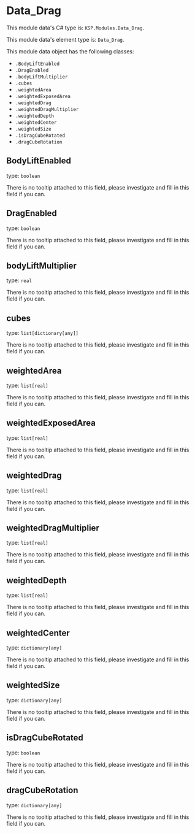 # Data_Drag

This module data's C# type is: `KSP.Modules.Data_Drag`.

This module data's element type is: `Data_Drag`.

This module data object has the following classes:

- `.BodyLiftEnabled`
- `.DragEnabled`
- `.bodyLiftMultiplier`
- `.cubes`
- `.weightedArea`
- `.weightedExposedArea`
- `.weightedDrag`
- `.weightedDragMultiplier`
- `.weightedDepth`
- `.weightedCenter`
- `.weightedSize`
- `.isDragCubeRotated`
- `.dragCubeRotation`

## BodyLiftEnabled

type: `boolean`

There is no tooltip attached to this field, please investigate and fill in this field if you can.

## DragEnabled

type: `boolean`

There is no tooltip attached to this field, please investigate and fill in this field if you can.

## bodyLiftMultiplier

type: `real`

There is no tooltip attached to this field, please investigate and fill in this field if you can.

## cubes

type: `list[dictionary[any]]`

There is no tooltip attached to this field, please investigate and fill in this field if you can.

## weightedArea

type: `list[real]`

There is no tooltip attached to this field, please investigate and fill in this field if you can.

## weightedExposedArea

type: `list[real]`

There is no tooltip attached to this field, please investigate and fill in this field if you can.

## weightedDrag

type: `list[real]`

There is no tooltip attached to this field, please investigate and fill in this field if you can.

## weightedDragMultiplier

type: `list[real]`

There is no tooltip attached to this field, please investigate and fill in this field if you can.

## weightedDepth

type: `list[real]`

There is no tooltip attached to this field, please investigate and fill in this field if you can.

## weightedCenter

type: `dictionary[any]`

There is no tooltip attached to this field, please investigate and fill in this field if you can.

## weightedSize

type: `dictionary[any]`

There is no tooltip attached to this field, please investigate and fill in this field if you can.

## isDragCubeRotated

type: `boolean`

There is no tooltip attached to this field, please investigate and fill in this field if you can.

## dragCubeRotation

type: `dictionary[any]`

There is no tooltip attached to this field, please investigate and fill in this field if you can.

